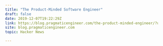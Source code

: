 ```yaml
---
title: "The Product-Minded Software Engineer"
draft: false
date: 2019-12-07T19:22:29Z
link: https://blog.pragmaticengineer.com/the-product-minded-engineer/?utm_medium=RSS&utm_source=hune
site: blog.pragmaticengineer.com
topic: Hacker News  

---
```


